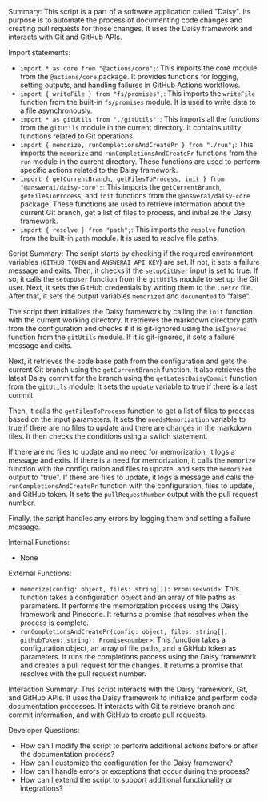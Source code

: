 Summary:
This script is a part of a software application called "Daisy". Its purpose is to automate the process of documenting code changes and creating pull requests for those changes. It uses the Daisy framework and interacts with Git and GitHub APIs.

Import statements:
- `import * as core from "@actions/core";`: This imports the core module from the `@actions/core` package. It provides functions for logging, setting outputs, and handling failures in GitHub Actions workflows.
- `import { writeFile } from "fs/promises";`: This imports the `writeFile` function from the built-in `fs/promises` module. It is used to write data to a file asynchronously.
- `import * as gitUtils from "./gitUtils";`: This imports all the functions from the `gitUtils` module in the current directory. It contains utility functions related to Git operations.
- `import { memorize, runCompletionsAndCreatePr } from "./run";`: This imports the `memorize` and `runCompletionsAndCreatePr` functions from the `run` module in the current directory. These functions are used to perform specific actions related to the Daisy framework.
- `import { getCurrentBranch, getFilesToProcess, init } from "@answerai/daisy-core";`: This imports the `getCurrentBranch`, `getFilesToProcess`, and `init` functions from the `@answerai/daisy-core` package. These functions are used to retrieve information about the current Git branch, get a list of files to process, and initialize the Daisy framework.
- `import { resolve } from "path";`: This imports the `resolve` function from the built-in `path` module. It is used to resolve file paths.

Script Summary:
The script starts by checking if the required environment variables (`GITHUB_TOKEN` and `ANSWERAI_API_KEY`) are set. If not, it sets a failure message and exits. Then, it checks if the `setupGitUser` input is set to true. If so, it calls the `setupUser` function from the `gitUtils` module to set up the Git user. Next, it sets the GitHub credentials by writing them to the `.netrc` file. After that, it sets the output variables `memorized` and `documented` to "false".

The script then initializes the Daisy framework by calling the `init` function with the current working directory. It retrieves the markdown directory path from the configuration and checks if it is git-ignored using the `isIgnored` function from the `gitUtils` module. If it is git-ignored, it sets a failure message and exits.

Next, it retrieves the code base path from the configuration and gets the current Git branch using the `getCurrentBranch` function. It also retrieves the latest Daisy commit for the branch using the `getLatestDaisyCommit` function from the `gitUtils` module. It sets the `update` variable to true if there is a last commit.

Then, it calls the `getFilesToProcess` function to get a list of files to process based on the input parameters. It sets the `needsMemorization` variable to true if there are no files to update and there are changes in the markdown files. It then checks the conditions using a switch statement.

If there are no files to update and no need for memorization, it logs a message and exits. If there is a need for memorization, it calls the `memorize` function with the configuration and files to update, and sets the `memorized` output to "true". If there are files to update, it logs a message and calls the `runCompletionsAndCreatePr` function with the configuration, files to update, and GitHub token. It sets the `pullRequestNumber` output with the pull request number.

Finally, the script handles any errors by logging them and setting a failure message.

Internal Functions:
- None

External Functions:
- `memorize(config: object, files: string[]): Promise<void>`: This function takes a configuration object and an array of file paths as parameters. It performs the memorization process using the Daisy framework and Pinecone. It returns a promise that resolves when the process is complete.
- `runCompletionsAndCreatePr(config: object, files: string[], githubToken: string): Promise<number>`: This function takes a configuration object, an array of file paths, and a GitHub token as parameters. It runs the completions process using the Daisy framework and creates a pull request for the changes. It returns a promise that resolves with the pull request number.

Interaction Summary:
This script interacts with the Daisy framework, Git, and GitHub APIs. It uses the Daisy framework to initialize and perform code documentation processes. It interacts with Git to retrieve branch and commit information, and with GitHub to create pull requests.

Developer Questions:
- How can I modify the script to perform additional actions before or after the documentation process?
- How can I customize the configuration for the Daisy framework?
- How can I handle errors or exceptions that occur during the process?
- How can I extend the script to support additional functionality or integrations?